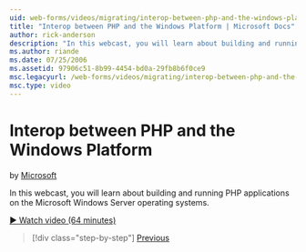 ```yaml
---
uid: web-forms/videos/migrating/interop-between-php-and-the-windows-platform
title: "Interop between PHP and the Windows Platform | Microsoft Docs"
author: rick-anderson
description: "In this webcast, you will learn about building and running PHP applications on the Microsoft Windows Server operating systems."
ms.author: riande
ms.date: 07/25/2006
ms.assetid: 97906c51-8b99-4454-bd0a-29fb8b6f0ce9
msc.legacyurl: /web-forms/videos/migrating/interop-between-php-and-the-windows-platform
msc.type: video
---
```

# Interop between PHP and the Windows Platform

by [Microsoft](https://github.com/microsoft)

In this webcast, you will learn about building and running PHP applications on the Microsoft Windows Server operating systems.

[&#9654; Watch video (64 minutes)](https://channel9.msdn.com/Blogs/ASP-NET-Site-Videos/interop-between-php-and-the-windows-platform)

> [!div class="step-by-step"]
> [Previous](introduction-to-aspnet-for-coldfusion-developers-building-an-aspnet-application.md)
